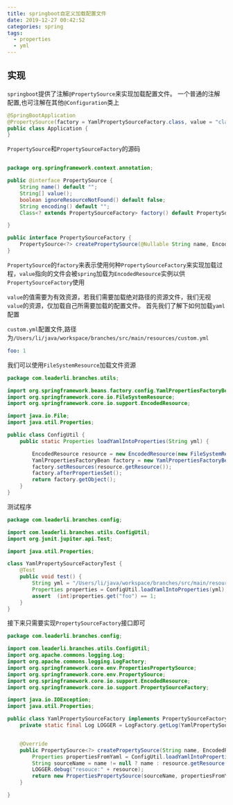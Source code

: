 ```yaml
---
title: springboot自定义加载配置文件
date: 2019-12-27 00:42:52
categories: spring
tags:
  - properties
  - yml
---
```


## 实现

`springboot`提供了注解`@PropertySource`来实现加载配置文件。
一个普通的注解配置,也可注解在其他`@Configuration`类上

```java
@SpringBootApplication
@PropertySource(factory = YamlPropertySourceFactory.class, value = "classpath:application.yml")
public class Application {
}
```

`PropertySource`和`PropertySourceFactory`的源码

```java

package org.springframework.context.annotation;

public @interface PropertySource {
    String name() default "";
    String[] value();
    boolean ignoreResourceNotFound() default false;
    String encoding() default "";
    Class<? extends PropertySourceFactory> factory() default PropertySourceFactory.class;

}

public interface PropertySourceFactory {
    PropertySource<?> createPropertySource(@Nullable String name, EncodedResource resource) throws IOException;
}
```

`PropertySource`的`factory`来表示使用何种`PropertySourceFactory`来实现加载过程，`value`指向的文件会被`spring`加载为`EncodedResource`实例以供`PropertySourceFactory`使用

`value`的值需要为有效资源，若我们需要加载绝对路径的资源文件，我们无视`value`的资源，仅加载自己所需要加载的配置文件。
首先我们了解下如何加载`yaml`配置

`custom.yml`配置文件,路径为`/Users/li/java/workspace/branches/src/main/resources/custom.yml`

```yml
foo: 1
```

我们可以使用`FileSystemResource`加载文件资源

```java
package com.leaderli.branches.utils;

import org.springframework.beans.factory.config.YamlPropertiesFactoryBean;
import org.springframework.core.io.FileSystemResource;
import org.springframework.core.io.support.EncodedResource;

import java.io.File;
import java.util.Properties;

public class ConfigUtil {
    public static Properties loadYamlIntoProperties(String yml) {

        EncodedResource resource = new EncodedResource(new FileSystemResource(new File(yml)));
        YamlPropertiesFactoryBean factory = new YamlPropertiesFactoryBean();
        factory.setResources(resource.getResource());
        factory.afterPropertiesSet();
        return factory.getObject();
    }
}

```

测试程序

```java
package com.leaderli.branches.config;

import com.leaderli.branches.utils.ConfigUtil;
import org.junit.jupiter.api.Test;

import java.util.Properties;

class YamlPropertySourceFactoryTest {
    @Test
    public void test() {
        String yml = "/Users/li/java/workspace/branches/src/main/resources/custom.yml";
        Properties properties = ConfigUtil.loadYamlIntoProperties(yml);
        assert  (int)properties.get("foo") == 1;
    }
}
```

接下来只需要实现`PropertySourceFactory`接口即可

```java
package com.leaderli.branches.config;

import com.leaderli.branches.utils.ConfigUtil;
import org.apache.commons.logging.Log;
import org.apache.commons.logging.LogFactory;
import org.springframework.core.env.PropertiesPropertySource;
import org.springframework.core.env.PropertySource;
import org.springframework.core.io.support.EncodedResource;
import org.springframework.core.io.support.PropertySourceFactory;

import java.io.IOException;
import java.util.Properties;

public class YamlPropertySourceFactory implements PropertySourceFactory {
    private static final Log LOGGER = LogFactory.getLog(YamlPropertySourceFactory.class);


    @Override
    public PropertySource<?> createPropertySource(String name, EncodedResource resource) throws IOException {
        Properties propertiesFromYaml = ConfigUtil.loadYamlIntoProperties("/Users/li/java/workspace/branches/src/main/resources/custom.yml");
        String sourceName = name != null ? name : resource.getResource().getFilename();
        LOGGER.debug("resouce:" + resource);
        return new PropertiesPropertySource(sourceName, propertiesFromYaml);
    }

}

```
